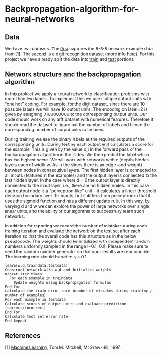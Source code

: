 # Backpropagation-algorithm-for-neural-networks

## Data

We have two datasets. The [first](https://github.com/kientufts/Backpropagation-algorithm-for-neural-networks/blob/master/838.arff) captures the 8-3-8 network example data from [1]. The [second](https://github.com/kientufts/Backpropagation-algorithm-for-neural-networks/blob/master/optdigits_train.arff) is a digit recognition dataset (more info [here](https://archive.ics.uci.edu/ml/machine-learning-databases/)). For this project we have already split the data into [train](https://github.com/kientufts/Backpropagation-algorithm-for-neural-networks/blob/master/optdigits_train.arff) and [test](https://github.com/kientufts/Backpropagation-algorithm-for-neural-networks/blob/master/optdigits_test.arff) portions.

## Network structure and the backpropagation algorithm

In this prokect we apply a neural network to classification problems with more than two labels. To implement this we use multiple output units with “one hot” coding. For example, for the digit dataset, since there are 10 possible labels we will have 10 output units. The encoding on label=2 is given by assigning 0100000000 to the corresponding output units. Our code should work on any arff dataset with numerical features. Therefore it should read the dataset to figure out the number of labels and hence the corresponding number of output units to be used.

During training we use the binary labels as the required outputs of the corresponding units. During testing each output unit calculates a score for the example. This is given by the value x_i in the forward pass of the backpropagation algorithm in the slides. We then predict the label which has the highest score. We will work with networks with d (depth) hidden layers each of width w. As in the slides there is an edge (and weight) between nodes in consecutive layers. The first hidden layer is connected to all inputs (features in the examples) and the output layer is connected to the last hidden layer. In the case where d = 0 the output layer is directly connected to the input layer, i.e., there are no hidden nodes. In this case each output node is a “perceptron-like” unit - it calculates a linear threshold decision boundary over the inputs, but it differs from perceptron in that it uses the sigmoid function and has a different update rule. In this way, by varying d and w we can explore the power of large networks over single linear units, and the ability of our algorithm to successfully learn such networks.

In addition for reporting we record the number of mistakes during each training iteration and evaluate the network on the test set after each iteration so that the overall code has this structure as in the below pseudocode. The weights should be initialized with independent random numbers uniformly sampled in the range [−0.1, 0.1]. Please make sure to seed the random number generator so that your results are reproducible. The learning rate should be set to η = 0.1

```
learn(w,d,traindata,testdata)
Construct network with w,d and Initialize weights
Repeat Iter times
  For each example in traindata
    Update weights using backpropagation formulas
End For
Calculate the train error rate (number of mistakes during training / number of examples)
For each example in testdata
Calculate scores of output units and evaluate prediction (correct/incorrect)
End For
Calculate test set error rate
End Repeat
```

## References

[1]  [Machine Learning](http://www.cs.cmu.edu/afs/cs.cmu.edu/user/mitchell/ftp/mlbook.html), Tom M. Mitchell, McGraw-Hill, 1997.
